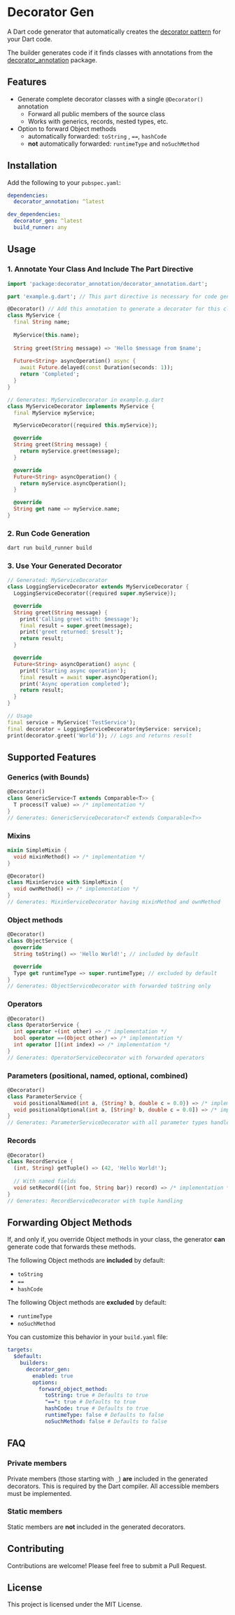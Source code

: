 # Decorator Gen
A Dart code generator that automatically creates the [decorator pattern] for your Dart code.

The builder generates code if it finds classes with annotations from the [decorator_annotation] package.

## Features
- Generate complete decorator classes with a single `@Decorator()` annotation
  - Forward all public members of the source class
  - Works with generics, records, nested types, etc.
- Option to forward Object methods 
  - automatically forwarded: `toString` , `==`, `hashCode`
  - **not** automatically forwarded: `runtimeType` and `noSuchMethod` 

## Installation
Add the following to your `pubspec.yaml`:

```yaml
dependencies:
  decorator_annotation: ^latest

dev_dependencies:
  decorator_gen: ^latest
  build_runner: any
```

## Usage
### 1. Annotate Your Class And Include The Part Directive
```dart
import 'package:decorator_annotation/decorator_annotation.dart';

part 'example.g.dart'; // This part directive is necessary for code generation

@Decorator() // Add this annotation to generate a decorator for this class
class MyService {
  final String name;
  
  MyService(this.name);
  
  String greet(String message) => 'Hello $message from $name';
  
  Future<String> asyncOperation() async {
    await Future.delayed(const Duration(seconds: 1));
    return 'Completed';
  }
}

// Generates: MyServiceDecorator in example.g.dart
class MyServiceDecorator implements MyService {
  final MyService myService;

  MyServiceDecorator({required this.myService});

  @override
  String greet(String message) {
    return myService.greet(message);
  }

  @override
  Future<String> asyncOperation() {
    return myService.asyncOperation();
  }

  @override
  String get name => myService.name;
}
```

### 2. Run Code Generation
```bash
dart run build_runner build
```

### 3. Use Your Generated Decorator
```dart
// Generated: MyServiceDecorator
class LoggingServiceDecorator extends MyServiceDecorator {
  LoggingServiceDecorator({required super.myService});

  @override
  String greet(String message) {
    print('Calling greet with: $message');
    final result = super.greet(message);
    print('greet returned: $result');
    return result;
  }

  @override
  Future<String> asyncOperation() async {
    print('Starting async operation');
    final result = await super.asyncOperation();
    print('Async operation completed');
    return result;
  }
}

// Usage
final service = MyService('TestService');
final decorator = LoggingServiceDecorator(myService: service);
print(decorator.greet('World')); // Logs and returns result
```

## Supported Features
### Generics (with Bounds)
```dart
@Decorator()
class GenericService<T extends Comparable<T>> {
  T process(T value) => /* implementation */
}
// Generates: GenericServiceDecorator<T extends Comparable<T>>
```

### Mixins
```dart
mixin SimpleMixin {
  void mixinMethod() => /* implementation */
}

@Decorator()
class MixinService with SimpleMixin {
  void ownMethod() => /* implementation */
}
// Generates: MixinServiceDecorator having mixinMethod and ownMethod 
```

### Object methods
```dart
@Decorator()
class ObjectService {
  @override
  String toString() => 'Hello World!'; // included by default

  @override
  Type get runtimeType => super.runtimeType; // excluded by default
}
// Generates: ObjectServiceDecorator with forwarded toString only
```


### Operators
```dart
@Decorator()
class OperatorService {
  int operator +(int other) => /* implementation */
  bool operator ==(Object other) => /* implementation */
  int operator [](int index) => /* implementation */
}
// Generates: OperatorServiceDecorator with forwarded operators
```

### Parameters (positional, named, optional, combined)
```dart
@Decorator()
class ParameterService {
  void positionalNamed(int a, {String? b, double c = 0.0}) => /* implementation */
  void positionalOptional(int a, [String? b, double c = 0.0]) => /* implementation */
}
// Generates: ParameterServiceDecorator with all parameter types handled
```

### Records 
```dart
@Decorator()
class RecordService {
  (int, String) getTuple() => (42, 'Hello World!');
  
  // With named fields
  void setRecord(({int foo, String bar}) record) => /* implementation */
}
// Generates: RecordServiceDecorator with tuple handling
```

## Forwarding Object Methods
If, and only if, you override Object methods in your class, 
the generator **can** generate code that forwards these methods.

The following Object methods are **included** by default:
- `toString`
- `==`
- `hashCode`

The following Object methods are **excluded** by default:
- `runtimeType`
- `noSuchMethod`


You can customize this behavior in your `build.yaml` file:

```yaml
targets:
  $default:
    builders:
      decorator_gen:
        enabled: true
        options:
          forward_object_method:
            toString: true # Defaults to true
            "==": true # Defaults to true
            hashCode: true # Defaults to true
            runtimeType: false # Defaults to false
            noSuchMethod: false # Defaults to false
```

## FAQ
### Private members
Private members (those starting with `_`) **are** included in the generated decorators. 
This is required by the Dart compiler. All accessible members must be implemented.

### Static members
Static members are **not** included in the generated decorators.

## Contributing
Contributions are welcome! Please feel free to submit a Pull Request.

## License
This project is licensed under the MIT License.

[decorator_annotation]: https://pub.dev/packages/decorator_annotation
[decorator pattern]: https://en.wikipedia.org/wiki/Decorator_pattern